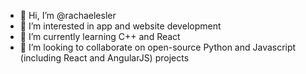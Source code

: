 - 👋 Hi, I’m @rachaelesler
- 👀 I’m interested in app and website development
- 🌱 I’m currently learning C++ and React
- 💞️ I’m looking to collaborate on open-source Python and Javascript (including React and AngularJS) projects

<!---
rachaelesler/rachaelesler is a ✨ special ✨ repository because its `README.md` (this file) appears on your GitHub profile.
You can click the Preview link to take a look at your changes.
--->
